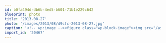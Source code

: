 ```yaml
---
id: b0fa494d-db6b-4ed5-b601-71b1e229c642
blueprint: photo
title: '2013-08-27'
photo: '/images/2013/08/d9cfc-2013-08-27.jpg'
caption: '<!-- wp:image --><figure class="wp-block-image"><img src="/assets/images/2013/08/d9cfc-2013-08-27.jpg" /></figure><!-- /wp:image --><!-- wp:paragraph --><p>Tranquillity</p><!-- /wp:paragraph -->'
import_id: '20467'
---
```

